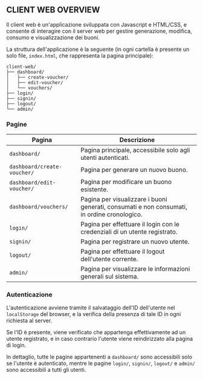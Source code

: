 ## CLIENT WEB OVERVIEW
Il client web è un'applicazione sviluppata con Javascript e HTML/CSS, e consente di interagire con il server web per gestire generazione, modifica, consumo e visualizzazione dei buoni.

La struttura dell'applicazione è la seguente (in ogni cartella è presente un solo file, `index.html`, che rappresenta la pagina principale):

```
client-web/
├── dashboard/
│   ├── create-voucher/
│   ├── edit-voucher/
│   └── vouchers/
├── login/
├── signin/
├── logout/
└── admin/
```

### Pagine
| Pagina | Descrizione |
| - | - |
| `dashboard/` | Pagina principale, accessibile solo agli utenti autenticati. |
| `dashboard/create-voucher/` | Pagina per generare un nuovo buono. |
| `dashboard/edit-voucher/` | Pagina per modificare un buono esistente. |
| `dashboard/vouchers/` | Pagina per visualizzare i buoni generati, consumati e non consumati, in ordine cronologico. |
| `login/` | Pagina per effettuare il login con le credenziali di un utente registrato. |
| `signin/` | Pagina per registrare un nuovo utente. |
| `logout/` | Pagina per effettuare il logout dell'utente corrente. |
| `admin/` | Pagina per visualizzare le informazioni generali sul sistema. |


### Autenticazione
L'autenticazione avviene tramite il salvataggio dell'ID dell'utente nel `localStorage` del browser, e la verifica della presenza di tale ID in ogni richiesta al server.

Se l'ID è presente, viene verificato che appartenga effettivamente ad un utente registrato, e in caso contrario l'utente viene reindirizzato alla pagina di login.

In dettaglio, tutte le pagine appartenenti a `dashboard/` sono accessibili solo se l'utente è autenticato, mentre le pagine `login/`, `signin/`, `logout/` e `admin/` sono accessibili a tutti gli utenti.



